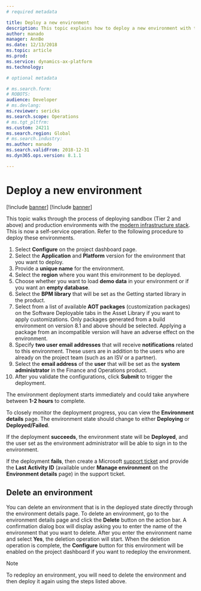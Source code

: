 ```yaml
---
# required metadata

title: Deploy a new environment
description: This topic explains how to deploy a new environment with the modern infrastructure stack in Dynamics 365 for Finance and Operations.
author: manado
manager: AnnBe
ms.date: 12/13/2018
ms.topic: article
ms.prod: 
ms.service: dynamics-ax-platform
ms.technology: 

# optional metadata

# ms.search.form: 
# ROBOTS: 
audience: Developer
# ms.devlang: 
ms.reviewer: sericks
ms.search.scope: Operations
# ms.tgt_pltfrm: 
ms.custom: 24211
ms.search.region: Global
# ms.search.industry: 
ms.author: manado
ms.search.validFrom: 2018-12-31
ms.dyn365.ops.version: 8.1.1

---
```


# Deploy a new environment

[!include [banner](../includes/banner.md)]
[!include [banner](../includes/limited-availability.md)]

This topic walks through the process of deploying sandbox (Tier 2 and above) and production environments with the [modern infrastructure stack](infrastructure-stack.md). This is now a self-service operation. Refer to the following procedure to deploy these environments.

1. Select **Configure** on the project dashboard page.
2. Select the **Application** and **Platform** version for the environment that you want to deploy. 
3. Provide a **unique name** for the environment.
4. Select the **region** where you want this environment to be deployed. 
5. Choose whether you want to load **demo data** in your environment or if you want an **empty database**.
6. Select the **BPM library** that will be set as the Getting started library in the product.
7. Select from a list of available **AOT packages** (customization packages) on the Software Deployable tabs in the Asset Library if you want to apply customizations. Only packages generated from a build environment on version 8.1 and above should be selected. Applying a package from an incompatible version will have an adverse effect on the environment.
8. Specify **two user email addresses** that will receive **notifications** related to this environment. These users are in addition to the users who are already on the project team (such as an ISV or a partner).
9. Select the **email address** of the **user** that will be set as the **system administrator** in the Finance and Operations product.
10. After you validate the configurations, click **Submit** to trigger the deployment.

The environment deployment starts immediately and could take anywhere between **1-2 hours** to complete. 

To closely monitor the deployment progress, you can view the **Environment details** page. The environment state should change to either **Deploying** or **Deployed/Failed**.

If the deployment **succeeds**, the environment state will be **Deployed**, and the user set as the environment administrator will be able to sign in to the environment.

If the deployment **fails**, then create a Microsoft [support ticket](../lifecycle-services/lcs-support.md) and provide the **Last Activity ID** (available under **Manage environment** on the **Environment details** page) in the support ticket.

## Delete an environment

You can delete an environment that is in the deployed state directly through the environment details page. To delete an environment, go to the environment details page and click the  **Delete** button on the action bar. A confirmation dialog box will display asking you to enter the name of the environment that you want to delete. After you enter the environment name and select **Yes**, the deletion operation will start. When the deletion operation is complete, the **Configure** button for this environment will be enabled on the project dashboard if you want to redeploy the environment. 

> [!NOTE]
> To redeploy an environment, you will need to delete the environment and then deploy it again using the steps listed above. 
